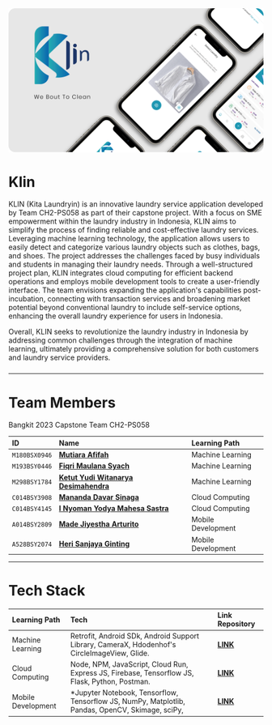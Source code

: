 <img src="https://github.com/bangkit-klin/.github/blob/main/assets/mockup_app.png">

# Klin
KLIN (Kita Laundryin) is an innovative laundry service application developed by Team CH2-PS058 as part of their capstone project. With a focus on SME empowerment within the laundry industry in Indonesia, KLIN aims to simplify the process of finding reliable and cost-effective laundry services. Leveraging machine learning technology, the application allows users to easily detect and categorize various laundry objects such as clothes, bags, and shoes. The project addresses the challenges faced by busy individuals and students in managing their laundry needs. Through a well-structured project plan, KLIN integrates cloud computing for efficient backend operations and employs mobile development tools to create a user-friendly interface. The team envisions expanding the application's capabilities post-incubation, connecting with transaction services and broadening market potential beyond conventional laundry to include self-service options, enhancing the overall laundry experience for users in Indonesia.

Overall, KLIN seeks to revolutionize the laundry industry in Indonesia by addressing common challenges through the integration of machine learning, ultimately providing a comprehensive solution for both customers and laundry service providers.
###

---

# Team Members
Bangkit 2023 Capstone Team CH2-PS058

| ID              | Name                                                                    | Learning Path       |
|:----------------|:------------------------------------------------------------------------|:--------------------|
| `M180BSX0946`   | **[Mutiara Afifah](https://github.com/Mautiarap)**                      | Machine Learning    |
| `M193BSY0446`   | **[Fiqri Maulana Syach](https://github.com/dibfira)**                   | Machine Learning    |
| `M298BSY1784`   | **[Ketut Yudi Witanarya Desimahendra](https://github.com/yudiwtnrya)**  | Machine Learning    |
| `C014BSY3908`   | **[Mananda Davar Sinaga](https://github.com/Mndavr)**                   | Cloud Computing     |
| `C014BSY4145`   | **[I Nyoman Yodya Mahesa Sastra](https://github.com/yodyamahesa)**      | Cloud Computing     |
| `A014BSY2809`   | **[Made Jiyestha Arturito](https://github.com/mdarturito)**             | Mobile Development  |
| `A528BSY2074`   | **[Heri Sanjaya Ginting](https://github.com/gintingherisanjaya)**       | Mobile Development  |


---
# Tech Stack

| Learning Path      | Tech                                                                                                             | Link Repository                                                       |
|:-------------------|:-----------------------------------------------------------------------------------------------------------------|:----------------------------------------------------------------------|
| Machine Learning   | Retrofit, Android SDk, Android Support Library, CameraX, Hdodenhof's CircleImageView, Glide.                     | **[LINK](https://github.com/bangkit-klin/private-cc)**                |
| Cloud Computing    | Node, NPM, JavaScript, Cloud Run, Express JS, Firebase, Tensorflow JS, Flask, Python, Postman.                   | **[LINK](https://github.com/bangkit-klin/private-cc)**                |
| Mobile Development | *Jupyter Notebook, Tensorflow, Tensorflow JS, NumPy, Matplotlib, Pandas, OpenCV, Skimage, sciPy,                 | **[LINK](https://github.com/bangkit-klin/private-cc)**                |

